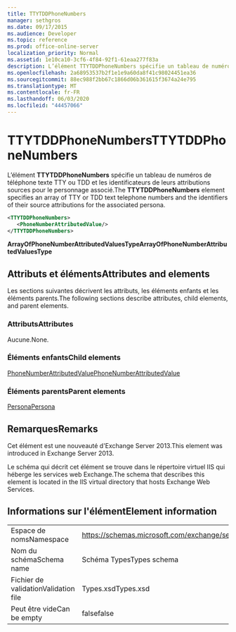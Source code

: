 ```yaml
---
title: TTYTDDPhoneNumbers
manager: sethgros
ms.date: 09/17/2015
ms.audience: Developer
ms.topic: reference
ms.prod: office-online-server
localization_priority: Normal
ms.assetid: 1e10ca10-3cf6-4f84-92f1-61eaa277f83a
description: L’élément TTYTDDPhoneNumbers spécifie un tableau de numéros de téléphone texte TTY ou TDD et les identificateurs de leurs attributions sources pour le personnage associé.
ms.openlocfilehash: 2a68953537b2f1e1e9a60da8f41c98024451ea36
ms.sourcegitcommit: 88ec988f2bb67c1866d06b361615f3674a24e795
ms.translationtype: MT
ms.contentlocale: fr-FR
ms.lasthandoff: 06/03/2020
ms.locfileid: "44457066"
---
```

# <a name="ttytddphonenumbers"></a><span data-ttu-id="4f9c4-103">TTYTDDPhoneNumbers</span><span class="sxs-lookup"><span data-stu-id="4f9c4-103">TTYTDDPhoneNumbers</span></span>

<span data-ttu-id="4f9c4-104">L’élément **TTYTDDPhoneNumbers** spécifie un tableau de numéros de téléphone texte TTY ou TDD et les identificateurs de leurs attributions sources pour le personnage associé.</span><span class="sxs-lookup"><span data-stu-id="4f9c4-104">The **TTYTDDPhoneNumbers** element specifies an array of TTY or TDD text telephone numbers and the identifiers of their source attributions for the associated persona.</span></span> 
  
```XML
<TTYTDDPhoneNumbers>
   <PhoneNumberAttributedValue/>
</TTYTDDPhoneNumbers>
```

 <span data-ttu-id="4f9c4-105">**ArrayOfPhoneNumberAttributedValuesType**</span><span class="sxs-lookup"><span data-stu-id="4f9c4-105">**ArrayOfPhoneNumberAttributedValuesType**</span></span>
## <a name="attributes-and-elements"></a><span data-ttu-id="4f9c4-106">Attributs et éléments</span><span class="sxs-lookup"><span data-stu-id="4f9c4-106">Attributes and elements</span></span>

<span data-ttu-id="4f9c4-107">Les sections suivantes décrivent les attributs, les éléments enfants et les éléments parents.</span><span class="sxs-lookup"><span data-stu-id="4f9c4-107">The following sections describe attributes, child elements, and parent elements.</span></span>
  
### <a name="attributes"></a><span data-ttu-id="4f9c4-108">Attributs</span><span class="sxs-lookup"><span data-stu-id="4f9c4-108">Attributes</span></span>

<span data-ttu-id="4f9c4-109">Aucune.</span><span class="sxs-lookup"><span data-stu-id="4f9c4-109">None.</span></span>
  
### <a name="child-elements"></a><span data-ttu-id="4f9c4-110">Éléments enfants</span><span class="sxs-lookup"><span data-stu-id="4f9c4-110">Child elements</span></span>

[<span data-ttu-id="4f9c4-111">PhoneNumberAttributedValue</span><span class="sxs-lookup"><span data-stu-id="4f9c4-111">PhoneNumberAttributedValue</span></span>](phonenumberattributedvalue.md)
  
### <a name="parent-elements"></a><span data-ttu-id="4f9c4-112">Éléments parents</span><span class="sxs-lookup"><span data-stu-id="4f9c4-112">Parent elements</span></span>

[<span data-ttu-id="4f9c4-113">Persona</span><span class="sxs-lookup"><span data-stu-id="4f9c4-113">Persona</span></span>](persona.md)
  
## <a name="remarks"></a><span data-ttu-id="4f9c4-114">Remarques</span><span class="sxs-lookup"><span data-stu-id="4f9c4-114">Remarks</span></span>

<span data-ttu-id="4f9c4-115">Cet élément est une nouveauté d'Exchange Server 2013.</span><span class="sxs-lookup"><span data-stu-id="4f9c4-115">This element was introduced in Exchange Server 2013.</span></span>
  
<span data-ttu-id="4f9c4-116">Le schéma qui décrit cet élément se trouve dans le répertoire virtuel IIS qui héberge les services web Exchange.</span><span class="sxs-lookup"><span data-stu-id="4f9c4-116">The schema that describes this element is located in the IIS virtual directory that hosts Exchange Web Services.</span></span>
  
## <a name="element-information"></a><span data-ttu-id="4f9c4-117">Informations sur l'élément</span><span class="sxs-lookup"><span data-stu-id="4f9c4-117">Element information</span></span>

|||
|:-----|:-----|
|<span data-ttu-id="4f9c4-118">Espace de noms</span><span class="sxs-lookup"><span data-stu-id="4f9c4-118">Namespace</span></span>  <br/> |https://schemas.microsoft.com/exchange/services/2006/types  <br/> |
|<span data-ttu-id="4f9c4-119">Nom du schéma</span><span class="sxs-lookup"><span data-stu-id="4f9c4-119">Schema name</span></span>  <br/> |<span data-ttu-id="4f9c4-120">Schéma Types</span><span class="sxs-lookup"><span data-stu-id="4f9c4-120">Types schema</span></span>  <br/> |
|<span data-ttu-id="4f9c4-121">Fichier de validation</span><span class="sxs-lookup"><span data-stu-id="4f9c4-121">Validation file</span></span>  <br/> |<span data-ttu-id="4f9c4-122">Types.xsd</span><span class="sxs-lookup"><span data-stu-id="4f9c4-122">Types.xsd</span></span>  <br/> |
|<span data-ttu-id="4f9c4-123">Peut être vide</span><span class="sxs-lookup"><span data-stu-id="4f9c4-123">Can be empty</span></span>  <br/> |<span data-ttu-id="4f9c4-124">false</span><span class="sxs-lookup"><span data-stu-id="4f9c4-124">false</span></span>  <br/> |
   

